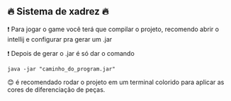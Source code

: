 ## :fire: Sistema de xadrez :fire:

:exclamation: Para jogar o game você terá que compilar o projeto, recomendo abrir o intellij e configurar pra gerar um .jar

:exclamation: Depois de gerar o .jar é só dar o comando 
````
java -jar "caminho_do_program.jar"
````
:blush: é recomendado rodar o projeto em um terminal colorido para aplicar as cores de diferenciação de peças.

